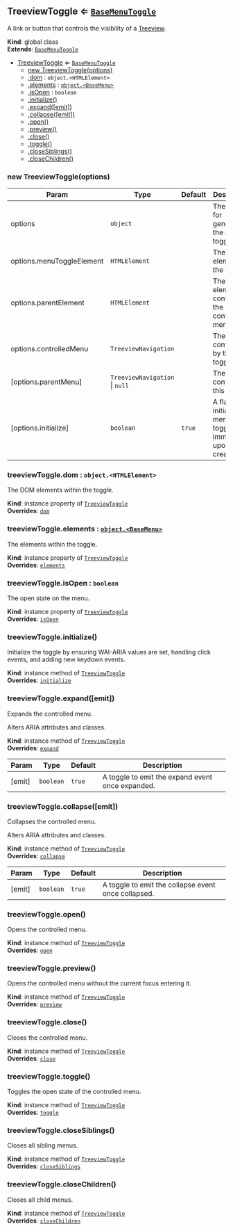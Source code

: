 <a name="TreeviewToggle"></a>

## TreeviewToggle ⇐ [<code>BaseMenuToggle</code>](#BaseMenuToggle)
A link or button that controls the visibility of a [Treeview](Treeview.md).

**Kind**: global class  
**Extends**: [<code>BaseMenuToggle</code>](#BaseMenuToggle)  

* [TreeviewToggle](#TreeviewToggle) ⇐ [<code>BaseMenuToggle</code>](#BaseMenuToggle)
    * [new TreeviewToggle(options)](#new_TreeviewToggle_new)
    * [.dom](#BaseMenuToggle+dom) : <code>object.&lt;HTMLElement&gt;</code>
    * [.elements](#BaseMenuToggle+elements) : [<code>object.&lt;BaseMenu&gt;</code>](#BaseMenu)
    * [.isOpen](#BaseMenuToggle+isOpen) : <code>boolean</code>
    * [.initialize()](#BaseMenuToggle+initialize)
    * [.expand([emit])](#BaseMenuToggle+expand)
    * [.collapse([emit])](#BaseMenuToggle+collapse)
    * [.open()](#BaseMenuToggle+open)
    * [.preview()](#BaseMenuToggle+preview)
    * [.close()](#BaseMenuToggle+close)
    * [.toggle()](#BaseMenuToggle+toggle)
    * [.closeSiblings()](#BaseMenuToggle+closeSiblings)
    * [.closeChildren()](#BaseMenuToggle+closeChildren)

<a name="new_TreeviewToggle_new"></a>

### new TreeviewToggle(options)

| Param | Type | Default | Description |
| --- | --- | --- | --- |
| options | <code>object</code> |  | The options for generating the menu toggle. |
| options.menuToggleElement | <code>HTMLElement</code> |  | The toggle element in the DOM. |
| options.parentElement | <code>HTMLElement</code> |  | The element containing the controlled menu. |
| options.controlledMenu | <code>TreeviewNavigation</code> |  | The menu controlled by this toggle. |
| [options.parentMenu] | <code>TreeviewNavigation</code> \| <code>null</code> | <code></code> | The menu containing this toggle. |
| [options.initialize] | <code>boolean</code> | <code>true</code> | A flag to initialize the menu toggle immediately upon creation. |

<a name="BaseMenuToggle+dom"></a>

### treeviewToggle.dom : <code>object.&lt;HTMLElement&gt;</code>
The DOM elements within the toggle.

**Kind**: instance property of [<code>TreeviewToggle</code>](#TreeviewToggle)  
**Overrides**: [<code>dom</code>](#BaseMenuToggle+dom)  
<a name="BaseMenuToggle+elements"></a>

### treeviewToggle.elements : [<code>object.&lt;BaseMenu&gt;</code>](#BaseMenu)
The elements within the toggle.

**Kind**: instance property of [<code>TreeviewToggle</code>](#TreeviewToggle)  
**Overrides**: [<code>elements</code>](#BaseMenuToggle+elements)  
<a name="BaseMenuToggle+isOpen"></a>

### treeviewToggle.isOpen : <code>boolean</code>
The open state on the menu.

**Kind**: instance property of [<code>TreeviewToggle</code>](#TreeviewToggle)  
**Overrides**: [<code>isOpen</code>](#BaseMenuToggle+isOpen)  
<a name="BaseMenuToggle+initialize"></a>

### treeviewToggle.initialize()
Initialize the toggle by ensuring WAI-ARIA values are set,
handling click events, and adding new keydown events.

**Kind**: instance method of [<code>TreeviewToggle</code>](#TreeviewToggle)  
**Overrides**: [<code>initialize</code>](#BaseMenuToggle+initialize)  
<a name="BaseMenuToggle+expand"></a>

### treeviewToggle.expand([emit])
Expands the controlled menu.

Alters ARIA attributes and classes.

**Kind**: instance method of [<code>TreeviewToggle</code>](#TreeviewToggle)  
**Overrides**: [<code>expand</code>](#BaseMenuToggle+expand)  

| Param | Type | Default | Description |
| --- | --- | --- | --- |
| [emit] | <code>boolean</code> | <code>true</code> | A toggle to emit the expand event once expanded. |

<a name="BaseMenuToggle+collapse"></a>

### treeviewToggle.collapse([emit])
Collapses the controlled menu.

Alters ARIA attributes and classes.

**Kind**: instance method of [<code>TreeviewToggle</code>](#TreeviewToggle)  
**Overrides**: [<code>collapse</code>](#BaseMenuToggle+collapse)  

| Param | Type | Default | Description |
| --- | --- | --- | --- |
| [emit] | <code>boolean</code> | <code>true</code> | A toggle to emit the collapse event once collapsed. |

<a name="BaseMenuToggle+open"></a>

### treeviewToggle.open()
Opens the controlled menu.

**Kind**: instance method of [<code>TreeviewToggle</code>](#TreeviewToggle)  
**Overrides**: [<code>open</code>](#BaseMenuToggle+open)  
<a name="BaseMenuToggle+preview"></a>

### treeviewToggle.preview()
Opens the controlled menu without the current focus entering it.

**Kind**: instance method of [<code>TreeviewToggle</code>](#TreeviewToggle)  
**Overrides**: [<code>preview</code>](#BaseMenuToggle+preview)  
<a name="BaseMenuToggle+close"></a>

### treeviewToggle.close()
Closes the controlled menu.

**Kind**: instance method of [<code>TreeviewToggle</code>](#TreeviewToggle)  
**Overrides**: [<code>close</code>](#BaseMenuToggle+close)  
<a name="BaseMenuToggle+toggle"></a>

### treeviewToggle.toggle()
Toggles the open state of the controlled menu.

**Kind**: instance method of [<code>TreeviewToggle</code>](#TreeviewToggle)  
**Overrides**: [<code>toggle</code>](#BaseMenuToggle+toggle)  
<a name="BaseMenuToggle+closeSiblings"></a>

### treeviewToggle.closeSiblings()
Closes all sibling menus.

**Kind**: instance method of [<code>TreeviewToggle</code>](#TreeviewToggle)  
**Overrides**: [<code>closeSiblings</code>](#BaseMenuToggle+closeSiblings)  
<a name="BaseMenuToggle+closeChildren"></a>

### treeviewToggle.closeChildren()
Closes all child menus.

**Kind**: instance method of [<code>TreeviewToggle</code>](#TreeviewToggle)  
**Overrides**: [<code>closeChildren</code>](#BaseMenuToggle+closeChildren)  

